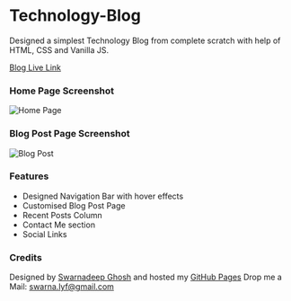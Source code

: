 # Technology-Blog
Designed a simplest Technology Blog from complete scratch with help of HTML, CSS and Vanilla JS.

[Blog Live Link](https://swarnadeepghosh.github.io/Technology-Blog/) 

### Home Page Screenshot
![Home Page](Screenshots/home.png)

### Blog Post Page Screenshot
![Blog Post](Screenshots/blogpost.png)

### Features 
- Designed Navigation Bar with hover effects
- Customised Blog Post Page
- Recent Posts Column
- Contact Me section
- Social Links

### Credits
Designed by [Swarnadeep Ghosh](https://www.linkedin.com/in/swarnadeepghosh/) and hosted my [GitHub Pages](https://pages.github.com/)
Drop me a Mail: [swarna.lyf@gmail.com](mailto:swarna.lyf@gmail.com)
